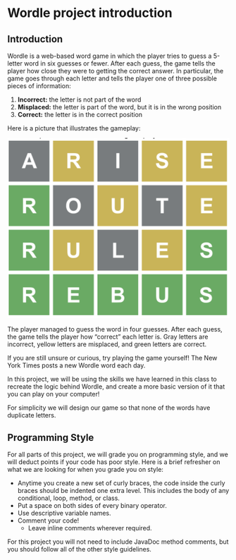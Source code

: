 # Wordle project introduction
## Introduction
Wordle is a web-based word game in which the player tries to guess a 5-letter word in six guesses or fewer. After each guess, the game tells the player how close they were to getting the correct answer. In particular, the game goes through each letter and tells the player one of three possible pieces of information:

1. **Incorrect:** the letter is not part of the word
2. **Misplaced:** the letter is part of the word, but it is in the wrong position
3. **Correct:** the letter is in the correct position

Here is a picture that illustrates the gameplay:

![wordle-example](projects/images/wordle-example.png)

The player managed to guess the word in four guesses. After each guess, the game tells the player how “correct” each letter is. Gray letters are incorrect, yellow letters are misplaced, and green letters are correct.

If you are still unsure or curious, try playing the game yourself! The New York Times posts a new Wordle word each day.

In this project, we will be using the skills we have learned in this class to recreate the logic behind Wordle, and create a more basic version of it that you can play on your computer!

For simplicity we will design our game so that none of the words have duplicate letters.

## Programming Style
For all parts of this project, we will grade you on programming style, and we will deduct points if your code has poor style. Here is a brief refresher on what we are looking for when you grade you on style:
- Anytime you create a new set of curly braces, the code inside the curly braces should be indented one extra level. This includes the body of any conditional, loop, method, or class.
- Put a space on both sides of every binary operator.
- Use descriptive variable names.
- Comment your code!
    - Leave inline comments wherever required.

For this project you will not need to include JavaDoc method comments, but you should follow all of the other style guidelines.

